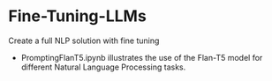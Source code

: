 # Fine-Tuning-LLMs
Create a full NLP solution with fine tuning

- PromptingFlanT5.ipynb illustrates the use of the Flan-T5 model for different Natural Language Processing tasks.

